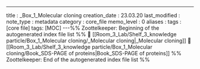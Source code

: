 ---
title : _Box_1_Molecular cloning
creation_date : 23.03.20
last_modified :
note_type : metadata
category : core_file
memo_level : 0
aliases : 
tags : [core file]
tags: [MOC]
---%% Zoottelkeeper: Beginning of the autogenerated index file list  %%
📄 [[Room_3_Lab/Shelf_3_knowledge particle/Box_1_Molecular cloning/_Molecular cloning|_Molecular cloning]]
📄 [[Room_3_Lab/Shelf_3_knowledge particle/Box_1_Molecular cloning/Book_SDS-PAGE of proteins|Book_SDS-PAGE of proteins]]
%% Zoottelkeeper: End of the autogenerated index file list  %%
